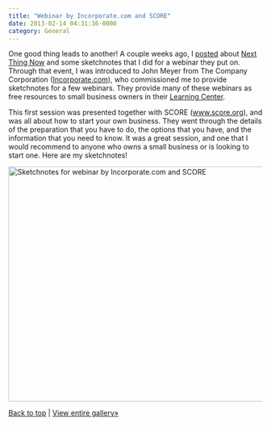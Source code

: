 ```yaml
---
title: "Webinar by Incorporate.com and SCORE"
date: 2013-02-14 04:31:36-0000
category: General
---
```


One good thing leads to another! A couple weeks ago, I <a href="/sketchnotes-for-next-thing-now-jan-2013/" title="Sketchnotes for Next Thing Now Jan 2013">posted</a> about <a href="http://www.nextthingnow.co/" title="Next Thing Now" target="_blank">Next Thing Now</a> and some sketchnotes that I did for a webinar they put on. Through that event, I was introduced to John Meyer from The Company Corporation (<a href="http://www.incorporate.com" title="The Company Corporation">Incorporate.com</a>), who commissioned me to provide sketchnotes for a few webinars. They provide many of these webinars as free resources to small business owners in their <a href="https://www.incorporate.com/learning_center.html" title="Incorporate.com Learning Center" target="_blank">Learning Center</a>.

This first session was presented together with SCORE (<a href="http://www.score.org" title="Score Website">www.score.org</a>), and was all about how to start your own business. They went through the details of the preparation that you have to do, the options that you have, and the information that you need to know. It was a great session, and one that I would recommend to anyone who owns a small business or is looking to start one. Here are my sketchnotes!

<a href="http://benjaminsnorris.files.wordpress.com/2013/02/score-sketchnotes.jpg"><img src="http://benjaminsnorris.files.wordpress.com/2013/02/score-sketchnotes.jpg?w=580" alt="Sketchnotes for webinar by Incorporate.com and SCORE" width="580" height="465" class="alignnone size-large wp-image-964" /></a>

<a href="#top">Back to top</a> | <a title="Sketchnotes Gallery" href="benjaminsnorris.wordpress.com/sketchnotes/sketchnotes-gallery/">View entire gallery»</a>